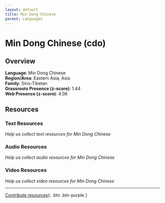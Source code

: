 ```yaml
---
layout: default
title: Min Dong Chinese
parent: Languages
---
```


# Min Dong Chinese (cdo)

## Overview

**Language**: Min Dong Chinese  
**Region/Area**: Eastern Asia, Asia  
**Family**: Sino-Tibetan  
**Grassroots Presence (z-score)**: 1.44  
**Web Presence (z-score)**: 4.06  

## Resources

### Text Resources
*Help us collect text resources for Min Dong Chinese*

### Audio Resources
*Help us collect audio resources for Min Dong Chinese*

### Video Resources
*Help us collect video resources for Min Dong Chinese*

---

[Contribute resources](https://forms.office.com/e/1SfLJx3u1r){: .btn .btn-purple }
